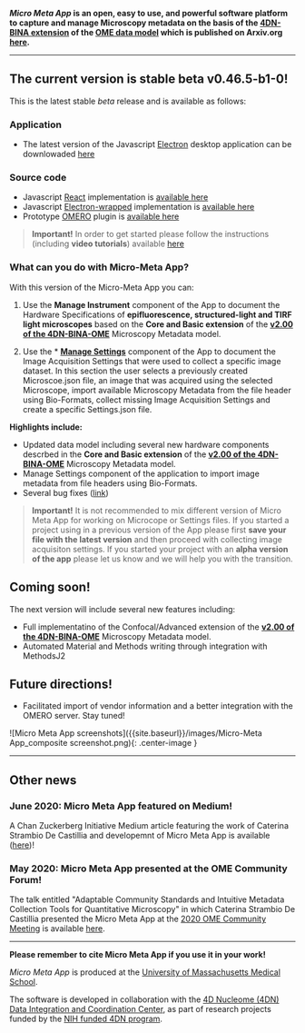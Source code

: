 
<!-- ## Micro Meta App -->

**_Micro Meta App_ is an open, easy to use, and powerful software platform to capture and manage Microscopy metadata on the basis of the [4DN-BINA extension](https://github.com/WU-BIMAC/MicroscopyMetadata4DNGuidelines/tree/master/Model/stable%20version/v02-00) of the [OME data model](https://docs.openmicroscopy.org/ome-model/6.1.1/developers/model-overview.html) which is published on Arxiv.org [here](https://arxiv.org/abs/1910.11370).**

----

## The current version is stable beta v0.46.5-b1-0!

This is the latest stable *beta* release and is available as follows:

### Application
* The latest version of the Javascript [Electron](https://www.electronjs.org/) desktop application can be downlowaded [here](https://github.com/WU-BIMAC/MicroMetaApp-Electron/releases/latest) 

### Source code
* Javascript [React](https://reactjs.org/) implementation is [available here](https://github.com/WU-BIMAC/MicroMetaApp-React)
* Javascript [Electron-wrapped](https://www.electronjs.org/) implementation is [available here](https://github.com/WU-BIMAC/MicroMetaApp-Electron)
* Prototype [OMERO](https://www.openmicroscopy.org/omero/scientists/) plugin is [available here](https://github.com/WU-BIMAC/MicroMetaApp-Omero)

<!-- See the [changelog]() for more details. -->

> **Important!** In order to get started please follow the instructions (including **video tutorials**) available [here](https://micrometaapp-docs.readthedocs.io/en/latest/index.html)


### What can you do with Micro-Meta App?
With this version of the Micro-Meta App you can:

1) Use the **Manage Instrument** component of the App to document the Hardware Specifications of **epifluorescence, structured-light and TIRF light microscopes** based on the **Core and Basic extension** of the [**v2.00 of the 4DN-BINA-OME**](https://github.com/WU-BIMAC/MicroscopyMetadata4DNGuidelines/tree/master/Model/stable%20version/v02-00) Microscopy Metadata model.

2) Use the * [**Manage Settings**](https://micrometaapp-docs.readthedocs.io/en/latest/docs/tutorials/ManageSettings.html) component of the App to document the Image Acquisition Settings that were used to collect a specific image dataset.  In this section the user selects a previously created Microscoe.json file, an image that was acquired using the selected Microscope, import available Microscopy Metadata from the file header using Bio-Formats, collect missing Image Acquisition Settings and create a specific Settings.json file.

**Highlights include:**
* Updated data model including several new hardware components descrbed in the **Core and Basic extension** of the [**v2.00 of the 4DN-BINA-OME**](https://github.com/WU-BIMAC/MicroscopyMetadata4DNGuidelines/tree/master/Model/stable%20version/v02-00) Microscopy Metadata model.
* Manage Settings component of the application to import image metadata from file headers using Bio-Formats.
* Several bug fixes ([link](https://github.com/WU-BIMAC/MicroMetaApp-React/issues))

> **Important!** It is not recommended to mix different version of Micro Meta App for working on Microcope or Settings files. 
If you started a project using in a previous version of the App please first **save your file with the latest version** and then proceed with collecting image acquisiton settings. 
If you started your project with an **alpha version of the app**  please let us know and we will help you with the transition.


## Coming soon!

The next version will include several new features including:

* Full implementatino of the Confocal/Advanced extension of the [**v2.00 of the 4DN-BINA-OME**](https://github.com/WU-BIMAC/MicroscopyMetadata4DNGuidelines/tree/master/Model/stable%20version/v02-00) Microscopy Metadata model.
* Automated Material and Methods writing through integration with MethodsJ2

## Future directions! 

* Facilitated import of vendor information and a better integration with the OMERO server.
Stay tuned!


![Micro Meta App screenshots]({{site.baseurl}}/images/Micro-Meta App_composite screenshot.png){: .center-image }

----
## Other news

### June 2020: Micro Meta App featured on Medium!
A Chan Zuckerberg Initiative Medium article featuring the work of Caterina Strambio De Castillia and developemnt of Micro Meta App is available ([here](https://medium.com/@cziscience/5-imaging-scientists-share-insights-1ece553e9da3))!

### May 2020: Micro Meta App presented at the OME Community Forum!
The talk entitled "Adaptable Community Standards and Intuitive Metadata Collection Tools for Quantitative Microscopy" in which Caterina Strambio De Castillia presented the Micro Meta App at the [2020 OME Community Meeting](https://www.openmicroscopy.org/events/ome-community-meeting-2020/) is available [here](https://www.openmicroscopy.org/events/ome-community-meeting-2020/day2/).

----
**Please remember to cite Micro Meta App if you use it in your work!**

_Micro Meta App_ is produced at the <a href="https://www.umassmed.edu/pmm/">University of Massachusetts Medical School</a>.

The software is developed in collaboration with the <a href="http://dcic.4dnucleome.org/">4D Nucleome (4DN) Data Integration and Coordination Center</a>, as part of research projects funded by the <a href="https://commonfund.nih.gov/4DNucleome">NIH funded 4DN program</a>.
